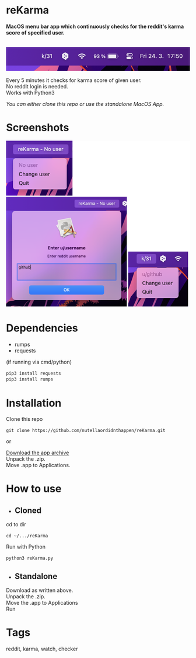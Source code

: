 # reKarma
**MacOS menu bar app which continuously checks for the reddit's karma score of specified user.**

 ![overview](https://github.com/nutellaordidnthappen/reKarma/blob/master/imgs/File_1.png?raw=true)

Every 5 minutes it checks for karma score of given user.  
No reddit login is needed.  
Works with Python3  
  
*You can either clone this repo or use the standalone MacOS App.*

# Screenshots
<div style="background:white">
    <img src="https://github.com/nutellaordidnthappen/reKarma/blob/master/imgs/File_2.png?raw=true" data-canonical-src="https://github.com/nutellaordidnthappen/reKarma/blob/master/imgs/File_2.png?raw=true" height="150" margin="20"/>
    <img src="https://github.com/nutellaordidnthappen/reKarma/blob/master/imgs/File_3.png?raw=true" data-canonical-src="https://github.com/nutellaordidnthappen/reKarma/blob/master/imgs/File_3.png?raw=true" height="300" />
    <img src="https://github.com/nutellaordidnthappen/reKarma/blob/master/imgs/File_4.png?raw=true" data-canonical-src="https://github.com/nutellaordidnthappen/reKarma/blob/master/imgs/File_4.png?raw=true" height="150" />
</div>
<!-- ![alt](https://github.com/nutellaordidnthappen/reKarma/blob/master/imgs/File_2.png?raw=true)
![alt](https://github.com/nutellaordidnthappen/reKarma/blob/master/imgs/File_4.png?raw=true)
![alt](https://github.com/nutellaordidnthappen/reKarma/blob/master/imgs/File_3.png?raw=true) -->

# Dependencies
- rumps
- requests  

(if running via cmd/python)
```python
pip3 install requests
pip3 install rumps
```

# Installation
Clone this repo
```
git clone https://github.com/nutellaordidnthappen/reKarma.git
```
or  
  
[Download the app archive](https://github.com/nutellaordidnthappen/reKarma/releases/download/macos/reKarma.app.zip)  
Unpack the .zip.  
Move .app to Applications.  

# How to use
- ## Cloned
cd to dir
```console
cd ~/.../reKarma
```
Run with Python
```console
python3 reKarma.py
```


- ## Standalone
Download as written above.  
Unpack the .zip.  
Move the .app to Applications  
Run  
  


# Tags
reddit, karma, watch, checker